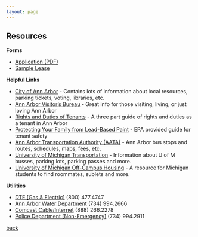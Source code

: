```yaml
---
layout: page
---
```


## Resources


**Forms**<br/>

* [Application (PDF)](/assets/rights-and-duties.pdf)
* [Sample Lease](/assets/rights-and-duties.pdf)

**Helpful Links**<br/>

* [City of Ann Arbor](https://www.a2gov.org/Pages/default.aspx) - Contains lots of information about local resources, parking tickets, voting, libraries, etc.<br/>
* [Ann Arbor Visitor&#8217;s Bureau](http://www.visitannarbor.org/) - Great info for those visiting, living, or just loving Ann Arbor<br/>
* [Rights and Duties of Tenants](/assets/rights-and-duties.pdf) - A three part guide of rights and duties as a tenant in Ann Arbor<br/>
* [Protecting Your Family from Lead-Based Paint](/assets/Lead-based-paint.pdf) - EPA provided guide for tenant safety<br/>
* [Ann Arbor Transportation Authority (AATA)](http://www.theride.org/) - Ann Arbor bus stops and routes, schedules, maps, fees, etc.<br/>
* [University of Michigan Transportation](https://ltp.umich.edu/transit/routes.php) - Information about U of M busses, parking lots, parking passes and more.<br/>
* [University of Michigan Off-Campus Housing](https://offcampushousing.umich.edu/resource) - A resource for Michigan students to find roommates, sublets and more.<br/>

**Utilities**<br/>

* [DTE [Gas & Electric]](https://newlook.dteenergy.com/wps/wcm/connect/dte-web/home) (800) 477.4747<br/>
* [Ann Arbor Water Department](https://www.a2gov.org/services/water-billing/pages/default.aspx) (734) 994.2666<br/>
* [Comcast Cable/Internet](https://my.xfinity.com/?cid=cust) (888) 266.2278<br/>
* [Police Department [Non-Emergency]](https://www.a2gov.org/departments/police/Pages/default.aspx) (734) 994.2911<br/>

[back](./)
